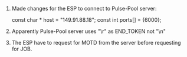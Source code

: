 1. Made changes for the ESP to connect to Pulse-Pool server:

    const char * host = "149.91.88.18";
    const int ports[] = {6000};
    
2. Apparently Pulse-Pool server uses "\r" as END_TOKEN not "\n"

3. The ESP have to request for MOTD from the server before requesting for JOB.

